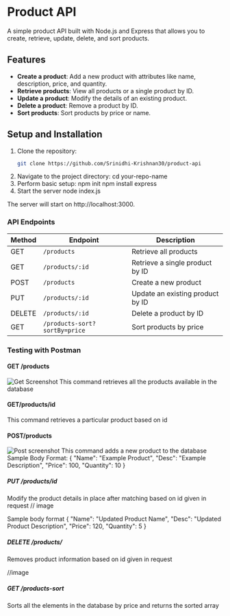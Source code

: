 # Product API

A simple product API built with Node.js and Express that allows you to create, retrieve, update, delete, and sort products.

## Features
- **Create a product**: Add a new product with attributes like name, description, price, and quantity.
- **Retrieve products**: View all products or a single product by ID.
- **Update a product**: Modify the details of an existing product.
- **Delete a product**: Remove a product by ID.
- **Sort products**: Sort products by price or name.

## Setup and Installation
1. Clone the repository:
   ```bash
   git clone https://github.com/Srinidhi-Krishnan30/product-api
2. Navigate to the project directory:
    cd your-repo-name
3. Perform basic setup:
    npm init
    npm install express
4. Start the server
    node index.js

The server will start on http://localhost:3000.

### API Endpoints

| Method | Endpoint                   | Description                               |
|--------|-----------------------------|-------------------------------------------|
| GET    | `/products`                | Retrieve all products                     |
| GET    | `/products/:id`            | Retrieve a single product by ID           |
| POST   | `/products`                | Create a new product                      |
| PUT    | `/products/:id`            | Update an existing product by ID          |
| DELETE | `/products/:id`            | Delete a product by ID                    |
| GET    | `/products-sort?sortBy=price` | Sort products by price |


### Testing with Postman

#### GET /products
![Get Screenshot](postmanWindow/get.png)
This command retrieves all the products available in the database

#### GET/products/id
This command retrieves a particular product based on id

#### POST/products
![Post screenshot](postmanWindow/post.png)
This command adds a new product to the database
Sample Body Format:
    {
    "Name": "Example Product",
    "Desc": "Example Description",
    "Price": 100,
    "Quantity": 10
}

##### PUT /products/id
Modify the product details in place after matching based on id given in request
// image

Sample body format
{
    "Name": "Updated Product Name",
    "Desc": "Updated Product Description",
    "Price": 120,
    "Quantity": 5
}

##### DELETE /products/
Removes product information based on id given in request

//image

##### GET /products-sort
Sorts all the elements in the database by price and returns the sorted array








